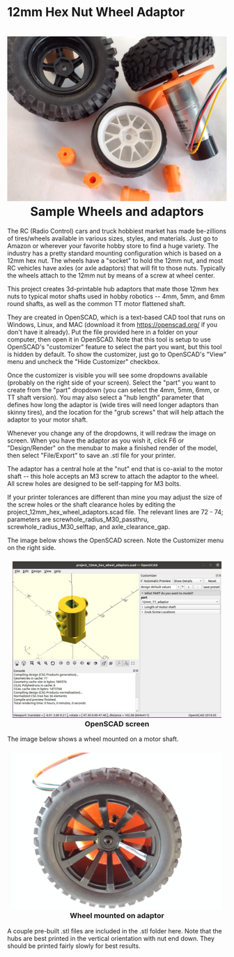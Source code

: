# 12mm Hex Nut Wheel Adaptor

<h1 align="center">
	<img width="853" src="https://github.com/dnkorte/12mm_hex_wheel_adaptor/blob/main/images/wheels.jpg" alt="Picture of wheels and adaptors"><br>Sample Wheels and adaptors
</h1>


The RC (Radio Control) cars and truck hobbiest market has made be-zillions of tires/wheels available in various sizes, styles, and materials.  Just go to Amazon or wherever your favorite hobby store to find a huge variety.  The industry has a pretty standard mounting configuration which is based on a 12mm hex nut.  The wheels have a "socket" to hold the 12mm nut, and most RC vehicles have axles (or axle adaptors) that will fit to those nuts.  Typically the wheels attach to the 12mm nut by means of a screw at wheel center.

This project creates 3d-printable hub adaptors that mate those 12mm hex nuts to typical motor shafts used in hobby robotics -- 4mm, 5mm, and 6mm round shafts, as well as the common TT motor flattened shaft.

They are created in OpenSCAD, which is a text-based CAD tool that runs on Windows, Linux, and MAC (download it from https://openscad.org/ if you don't have it already).  Put the file provided here in a folder on your computer, then open it in OpenSCAD.  Note that this tool is setup to use OpenSCAD's "customizer" feature to select the part you want, but this tool is hidden by default.  To show the customizer, just go to OpenSCAD's "View" menu and uncheck the "Hide Customizer" checkbox.

Once the customizer is visible you will see some dropdowns available (probably on the right side of your screen).  Select the "part" you want to create from the "part" dropdown (you can select the 4mm, 5mm, 6mm, or TT shaft version).  You may also select a "hub length" parameter that defines how long the adaptor is (wide tires will need longer adaptors than skinny tires), and the location for the "grub screws" that will help attach the adaptor to your motor shaft.

Whenever you change any of the dropdowns, it will redraw the image on screen.  When you have the adaptor as you wish it, click F6 or "Design/Render" on the menubar to make a finished render of the model, then select "File/Export" to save an .stl file for your printer.

The adaptor has a central hole at the "nut" end that is co-axial to the motor shaft -- this hole accepts an M3 screw to attach the adaptor to the wheel.  All screw holes are designed to be self-tapping for M3 bolts.

If your printer tolerances are different than mine you may adjust the size of the screw holes or the shaft clearance holes by editing the project_12mm_hex_wheel_adaptors.scad file.  The relevant lines are 72 - 74; parameters are screwhole_radius_M30_passthru, screwhole_radius_M30_selftap, and axle_clearance_gap.

The image below shows the OpenSCAD screen.  Note the Customizer menu on the right side.

<h3 align="center">
	<img width="480" src="https://github.com/dnkorte/12mm_hex_wheel_adaptor/blob/main/images/openscad_screen.jpg" alt="Picture of wheels and adaptors"><br>OpenSCAD screen
</h3>

The image below shows a wheel mounted on a motor shaft.
<h3 align="center">
	<img width="480" src="https://github.com/dnkorte/12mm_hex_wheel_adaptor/blob/main/images/mount_hub_to_wheel.jpg" alt="Picture of wheels and adaptors"><br>Wheel mounted on adaptor
</h3>

A couple pre-built .stl files are included in the .stl folder here. Note that the hubs are best printed in the vertical orientation with nut end down.  They should be printed fairly slowly for best results.  
